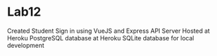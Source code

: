 # Lab12
Created Student Sign in using VueJS and Express API Server
Hosted at Heroku
PostgreSQL database at Heroku
SQLite database for local development

